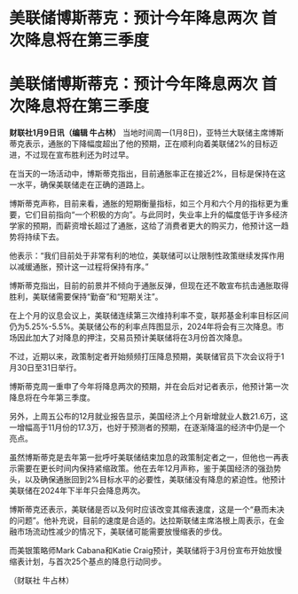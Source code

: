 # 美联储博斯蒂克：预计今年降息两次 首次降息将在第三季度

# 美联储博斯蒂克：预计今年降息两次 首次降息将在第三季度

**财联社1月9日讯（编辑 牛占林）**
当地时间周一(1月8日)，亚特兰大联储主席博斯蒂克表示，通胀的下降幅度超出了他的预期，正在顺利向着美联储2%的目标迈进，不过现在宣布胜利还为时过早。

在当天的一场活动中，博斯蒂克指出，目前通胀率正在接近2%，目标是保持在这一水平，确保美联储走在正确的道路上。

博斯蒂克声称，目前来看，通胀的短期衡量指标，如三个月和六个月的指标更为重要，它们目前指向“一个积极的方向”。与此同时，失业率上升的幅度低于许多经济学家的预期，而薪资增长超过了通胀，这给了消费者更大的购买力，他预计这一趋势将持续下去。

他表示：“我们目前处于非常有利的地位，美联储可以让限制性政策继续发挥作用以减缓通胀，预计这一过程将保持有序。”

博斯蒂克指出，目前的前景并不倾向于通胀反弹，但现在还不敢宣布抗击通胀取得胜利，美联储需要保持“勤奋”和“短期关注”。

在上个月的议息会议上，美联储连续第三次维持利率不变，联邦基金利率目标区间仍为5.25%-5.5%。美联储公布的利率点阵图显示，2024年将会有三次降息。市场因此加大了对降息的押注，交易员预计美联储将在3月份首次降息。

不过，近期以来，政策制定者开始频频打压降息预期，美联储官员下次会议将于1月30日至31日举行。

博斯蒂克周一重申了今年将降息两次的预期，并在会后对记者表示，他预计第一次降息将在今年第三季度。

另外，上周五公布的12月就业报告显示，美国经济上个月新增就业人数21.6万，这一增幅高于11月份的17.3万，也好于预测者的预期，在逐渐降温的经济中仍是一个亮点。

虽然博斯蒂克是去年第一批呼吁美联储结束加息的政策制定者之一，但他也一再表示需要在更长时间内保持紧缩政策。他在去年12月声称，鉴于美国经济的强劲势头，以及确保通胀回到2%目标水平的必要性，美联储没有降息的紧迫性。他预计美联储在2024年下半年只会降息两次。

博斯蒂克还表示，美联储是否以及何时应该改变其缩表速度，这是一个“悬而未决的问题”。他补充说，目前的速度是合适的。达拉斯联储主席洛根上周表示，在金融市场流动性减少的情况下，美联储可能需要放慢缩表的步伐。

而美银策略师Mark Cabana和Katie Craig预计，美联储将于3月份宣布开始放慢缩表计划，与首次25个基点的降息行动同步。

（财联社 牛占林）

